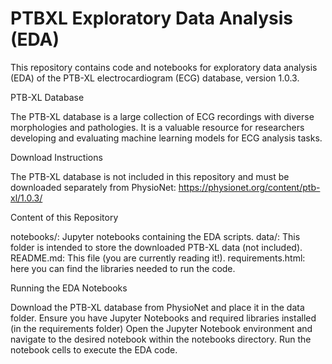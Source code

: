# PTBXL Exploratory Data Analysis (EDA)

This repository contains code and notebooks for exploratory data analysis (EDA) of the PTB-XL electrocardiogram (ECG) database, version 1.0.3.

PTB-XL Database

The PTB-XL database is a large collection of ECG recordings with diverse morphologies and pathologies. It is a valuable resource for researchers developing and evaluating machine learning models for ECG analysis tasks.

Download Instructions

The PTB-XL database is not included in this repository and must be downloaded separately from PhysioNet: https://physionet.org/content/ptb-xl/1.0.3/

Content of this Repository

notebooks/: Jupyter notebooks containing the EDA scripts.
data/: This folder is intended to store the downloaded PTB-XL data (not included).
README.md: This file (you are currently reading it!).
requirements.html: here you can find the libraries needed to run the code. 

Running the EDA Notebooks

Download the PTB-XL database from PhysioNet and place it in the data folder.
Ensure you have Jupyter Notebooks and required libraries installed (in the requirements folder)
Open the Jupyter Notebook environment and navigate to the desired notebook within the notebooks directory.
Run the notebook cells to execute the EDA code.

